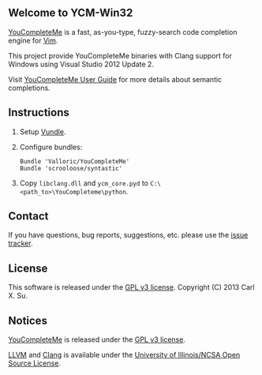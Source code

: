 ## Welcome to YCM-Win32

[YouCompleteMe][youcompleteme] is a fast, as-you-type, fuzzy-search
code completion engine for [Vim][vim].

This project provide YouCompleteMe binaries with Clang support for
Windows using Visual Studio 2012 Update 2.

Visit [YouCompleteMe User Guide][ycm_user_guide] for more details
about semantic completions.

## Instructions

1. Setup [Vundle][vundle].
2. Configure bundles:

    ```vim
    Bundle 'Valloric/YouCompleteMe'
    Bundle 'scrooloose/syntastic'
    ```

3. Copy ``libclang.dll`` and ``ycm_core.pyd`` to
``C:\<path_to>\YouCompleteme\python``.

## Contact

If you have questions, bug reports, suggestions, etc. please use the
[issue tracker][tracker].

## License

This software is released under the [GPL v3 license][gpl].
Copyright (C) 2013 Carl X. Su.

## Notices

[YouCompleteMe][youcompleteme] is released under the
[GPL v3 license][gpl].

[LLVM][llvm] and [Clang][clang] is available under the [University of
Illinois/NCSA Open Source License][ncsa].


<!-- Link -->
[youcompleteme]: https://github.com/Valloric/YouCompleteMe
[vim]: http://www.vim.org/
[ycm_user_guide]: https://github.com/Valloric/YouCompleteMe#user-guide
[vundle]: https://github.com/gmarik/vundle
[tracker]: https://github.com/bcbcarl/ycm_win32/issues
[gpl]: http://www.gnu.org/copyleft/gpl.html
[llvm]: http://llvm.org/
[clang]: http://clang.llvm.org/
[ncsa]: http://opensource.org/licenses/UoI-NCSA.php
